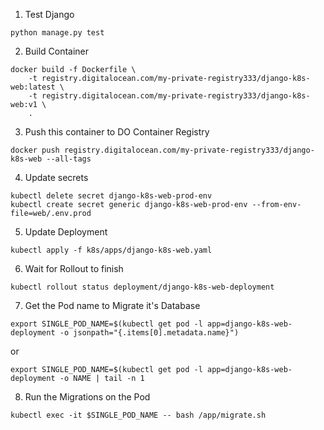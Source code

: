 1. Test Django

```
python manage.py test
```

2. Build Container

```
docker build -f Dockerfile \
    -t registry.digitalocean.com/my-private-registry333/django-k8s-web:latest \
    -t registry.digitalocean.com/my-private-registry333/django-k8s-web:v1 \
    .
```

3. Push this container to DO Container Registry

```
docker push registry.digitalocean.com/my-private-registry333/django-k8s-web --all-tags
```

4. Update secrets

```
kubectl delete secret django-k8s-web-prod-env
kubectl create secret generic django-k8s-web-prod-env --from-env-file=web/.env.prod
```

5. Update Deployment

```
kubectl apply -f k8s/apps/django-k8s-web.yaml
```

6. Wait for Rollout to finish

```
kubectl rollout status deployment/django-k8s-web-deployment
```

7. Get the Pod name to Migrate it's Database

```
export SINGLE_POD_NAME=$(kubectl get pod -l app=django-k8s-web-deployment -o jsonpath="{.items[0].metadata.name}")
```

or

```
export SINGLE_POD_NAME=$(kubectl get pod -l app=django-k8s-web-deployment -o NAME | tail -n 1
```

8. Run the Migrations on the Pod

```
kubectl exec -it $SINGLE_POD_NAME -- bash /app/migrate.sh
```
